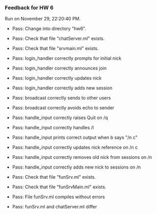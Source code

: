 ### Feedback for HW 6

Run on November 29, 22:20:40 PM.

+ Pass: Change into directory "hw6".

+ Pass: Check that file "chatServer.ml" exists.

+ Pass: Check that file "srvmain.ml" exists.

+ Pass: login_handler correctly prompts for initial nick

+ Pass: login_handler correctly announces join

+ Pass: login_handler correctly updates nick

+ Pass: login_handler correctly adds new session

+ Pass: broadcast correctly sends to other users

+ Pass: broadcast correctly avoids echo to sender

+ Pass: handle_input correctly raises Quit on /q

+ Pass: handle_input correctly handles /l

+ Pass: handle_input prints correct output when b says "/n c"

+ Pass: handle_input correctly updates nick reference on /n c

+ Pass: handle_input correctly removes old nick from sessions on /n

+ Pass: handle_input correctly adds new nick to sessions on /n

+ Pass: Check that file "funSrv.ml" exists.

+ Pass: Check that file "funSrvMain.ml" exists.

+ Pass: File funSrv.ml compiles without errors

+ Pass: funSrv.ml and chatServer.ml differ

